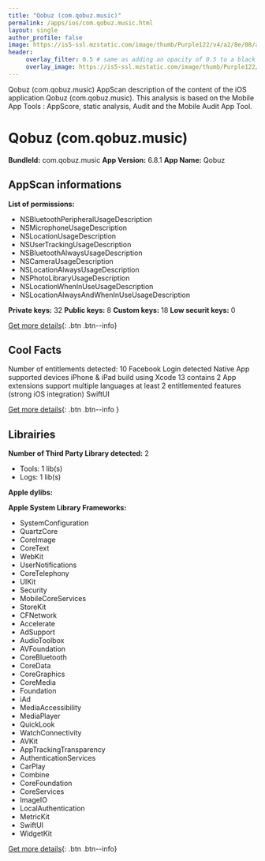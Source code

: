 ```yaml
---
title: "Qobuz (com.qobuz.music)"
permalink: /apps/ios/com.qobuz.music.html
layout: single
author_profile: false
image: https://is5-ssl.mzstatic.com/image/thumb/Purple122/v4/a2/8e/08/a28e08f7-2973-8893-faeb-451067666229/AppIcon-Release-1x_U007emarketing-0-10-0-85-220.png/512x512bb.jpg
header: 
     overlay_filter: 0.5 # same as adding an opacity of 0.5 to a black background
     overlay_image: https://is5-ssl.mzstatic.com/image/thumb/Purple122/v4/a2/8e/08/a28e08f7-2973-8893-faeb-451067666229/AppIcon-Release-1x_U007emarketing-0-10-0-85-220.png/512x512bb.jpg
---
```

Qobuz (com.qobuz.music) AppScan description of the content of the iOS application Qobuz (com.qobuz.music). This analysis is based on the Mobile App Tools : AppScore, static analysis, Audit and the Mobile Audit App Tool.

# Qobuz (com.qobuz.music)

**BundleId:** com.qobuz.music
**App Version:** 6.8.1
**App Name:** Qobuz


## AppScan informations 

**List of permissions:** 
- NSBluetoothPeripheralUsageDescription
- NSMicrophoneUsageDescription
- NSLocationUsageDescription
- NSUserTrackingUsageDescription
- NSBluetoothAlwaysUsageDescription
- NSCameraUsageDescription
- NSLocationAlwaysUsageDescription
- NSPhotoLibraryUsageDescription
- NSLocationWhenInUseUsageDescription
- NSLocationAlwaysAndWhenInUseUsageDescription
  
  
**Private keys:** 32
**Public keys:** 8
**Custom keys:** 18
**Low securit keys:** 0
  
[Get more details](/pricing.html){: .btn .btn--info}

## Cool Facts

Number of entitlements detected: 10
Facebook Login detected
Native App
supported devices iPhone & iPad
build using Xcode 13
contains 2 App extensions
support multiple languages
at least 2 entitlemented features (strong iOS integration)
SwiftUI
  
[Get more details](/pricing.html){: .btn .btn--info }

## Librairies 
**Number of Third Party Library detected:** 2
- Tools: 1 lib(s)
- Logs: 1 lib(s)


**Apple dylibs:**


**Apple System Library Frameworks:**
- SystemConfiguration
- QuartzCore
- CoreImage
- CoreText
- WebKit
- UserNotifications
- CoreTelephony
- UIKit
- Security
- MobileCoreServices
- StoreKit
- CFNetwork
- Accelerate
- AdSupport
- AudioToolbox
- AVFoundation
- CoreBluetooth
- CoreData
- CoreGraphics
- CoreMedia
- Foundation
- iAd
- MediaAccessibility
- MediaPlayer
- QuickLook
- WatchConnectivity
- AVKit
- AppTrackingTransparency
- AuthenticationServices
- CarPlay
- Combine
- CoreFoundation
- CoreServices
- ImageIO
- LocalAuthentication
- MetricKit
- SwiftUI
- WidgetKit


  
[Get more details](/pricing.html){: .btn .btn--info}

